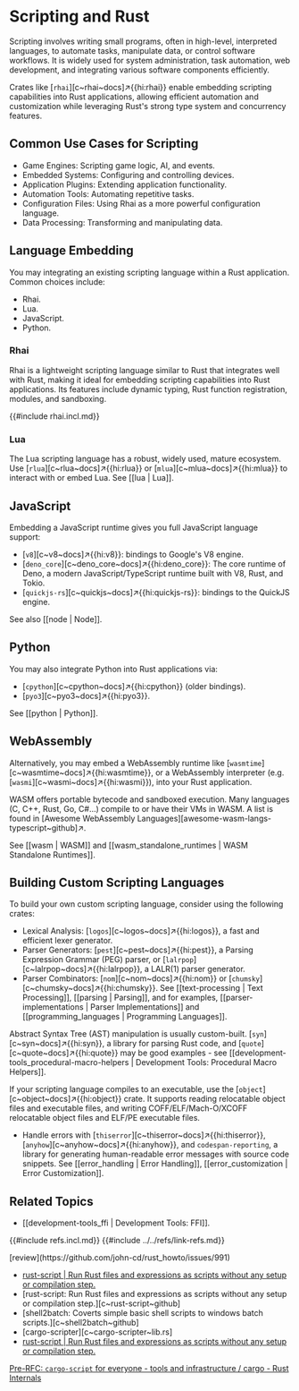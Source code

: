 # Scripting and Rust

Scripting involves writing small programs, often in high-level, interpreted languages, to automate tasks, manipulate data, or control software workflows. It is widely used for system administration, task automation, web development, and integrating various software components efficiently.

Crates like [`rhai`][c~rhai~docs]↗{{hi:rhai}} enable embedding scripting capabilities into Rust applications, allowing efficient automation and customization while leveraging Rust's strong type system and concurrency features.

## Common Use Cases for Scripting

- Game Engines: Scripting game logic, AI, and events.
- Embedded Systems: Configuring and controlling devices.
- Application Plugins: Extending application functionality.
- Automation Tools: Automating repetitive tasks.
- Configuration Files: Using Rhai as a more powerful configuration language.
- Data Processing: Transforming and manipulating data.

## Language Embedding

You may integrating an existing scripting language within a Rust application. Common choices include:

- Rhai.
- Lua.
- JavaScript.
- Python.

### Rhai

Rhai is a lightweight scripting language similar to Rust that integrates well with Rust, making it ideal for embedding scripting capabilities into Rust applications. Its features include dynamic typing, Rust function registration, modules, and sandboxing.

{{#include rhai.incl.md}}

### Lua

The Lua scripting language has a robust, widely used, mature ecosystem. Use [`rlua`][c~rlua~docs]↗{{hi:rlua}} or [`mlua`][c~mlua~docs]↗{{hi:mlua}} to interact with or embed Lua.
See [[lua | Lua]].

## JavaScript

Embedding a JavaScript runtime gives you full JavaScript language support:

- [`v8`][c~v8~docs]↗{{hi:v8}}: bindings to Google's V8 engine.
- [`deno_core`][c~deno_core~docs]↗{{hi:deno_core}}: The core runtime of Deno, a modern JavaScript/TypeScript runtime built with V8, Rust, and Tokio.
- [`quickjs-rs`][c~quickjs~docs]↗{{hi:quickjs-rs}}: bindings to the QuickJS engine.

See also [[node | Node]].

## Python

You may also integrate Python into Rust applications via:

- [`cpython`][c~cpython~docs]↗{{hi:cpython}} (older bindings).
- [`pyo3`][c~pyo3~docs]↗{{hi:pyo3}}.

See [[python | Python]].

## WebAssembly

Alternatively, you may embed a WebAssembly runtime like [`wasmtime`][c~wasmtime~docs]↗{{hi:wasmtime}}, or a WebAssembly interpreter (e.g. [`wasmi`][c~wasmi~docs]↗{{hi:wasmi}}), into your Rust application.

WASM offers portable bytecode and sandboxed execution. Many languages (C, C++, Rust, Go, C#...) compile to or have their VMs in WASM. A list is found in [Awesome WebAssembly Languages][awesome-wasm-langs-typescript~github]↗.

See [[wasm | WASM]] and [[wasm_standalone_runtimes | WASM Standalone Runtimes]].

## Building Custom Scripting Languages

To build your own custom scripting language, consider using the following crates:

- Lexical Analysis: [`logos`][c~logos~docs]↗{{hi:logos}}, a fast and efficient lexer generator.
- Parser Generators: [`pest`][c~pest~docs]↗{{hi:pest}}, a Parsing Expression Grammar (PEG) parser, or [`lalrpop`][c~lalrpop~docs]↗{{hi:lalrpop}}, a LALR(1) parser generator.
- Parser Combinators: [`nom`][c~nom~docs]↗{{hi:nom}} or [`chumsky`][c~chumsky~docs]↗{{hi:chumsky}}.
See [[text-processing | Text Processing]], [[parsing | Parsing]], and for examples, [[parser-implementations | Parser Implementations]] and [[programming_languages | Programming Languages]].

Abstract Syntax Tree (AST) manipulation is usually custom-built. [`syn`][c~syn~docs]↗{{hi:syn}}, a library for parsing Rust code, and [`quote`][c~quote~docs]↗{{hi:quote}} may be good examples - see [[development-tools_procedural-macro-helpers | Development Tools: Procedural Macro Helpers]].

If your scripting language compiles to an executable, use the [`object`][c~object~docs]↗{{hi:object}} crate. It supports reading relocatable object files and executable files, and writing COFF/ELF/Mach-O/XCOFF relocatable object files and ELF/PE executable files.

- Handle errors with [`thiserror`][c~thiserror~docs]↗{{hi:thiserror}}, [`anyhow`][c~anyhow~docs]↗{{hi:anyhow}}, and `codespan-reporting`, a library for generating human-readable error messages with source code snippets. See [[error_handling | Error Handling]], [[error_customization | Error Customization]].

## Related Topics

- [[development-tools_ffi | Development Tools: FFI]].

{{#include refs.incl.md}}
{{#include ../../refs/link-refs.md}}

<div class="hidden">
[review](https://github.com/john-cd/rust_howto/issues/991)

- [rust-script | Run Rust files and expressions as scripts without any setup or compilation step.](https://rust-script.org)
- [rust-script: Run Rust files and expressions as scripts without any setup or compilation step.][c~rust-script~github]
- [shell2batch: Coverts simple basic shell scripts to windows batch scripts.][c~shell2batch~github]
- [cargo-scripter][c~cargo-scripter~lib.rs]
- [rust-script | Run Rust files and expressions as scripts without any setup or compilation step.](https://rust-script.org)

[Pre-RFC: `cargo-script` for everyone - tools and infrastructure / cargo - Rust Internals](https://internals.rust-lang.org/t/pre-rfc-cargo-script-for-everyone/18639)

</div>
